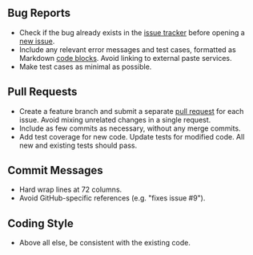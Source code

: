 Bug Reports
-----------

* Check if the bug already exists in the [issue tracker] before opening a
  [new issue].
* Include any relevant error messages and test cases, formatted as
  Markdown [code blocks]. Avoid linking to external paste services.
* Make test cases as minimal as possible.

Pull Requests
-------------

* Create a feature branch and submit a separate [pull request] for each
  issue. Avoid mixing unrelated changes in a single request.
* Include as few commits as necessary, without any merge commits.
* Add test coverage for new code. Update tests for modified code. All new
  and existing tests should pass.

Commit Messages
---------------

* Hard wrap lines at 72 columns.
* Avoid GitHub-specific references (e.g. "fixes issue #9").

Coding Style
------------

* Above all else, be consistent with the existing code.


[issue tracker]: https://github.com/craigbarnes/lua-gumbo/issues
[new issue]: https://github.com/craigbarnes/lua-gumbo/issues/new
[code blocks]: https://help.github.com/articles/github-flavored-markdown/#fenced-code-blocks
[pull request]: https://github.com/craigbarnes/lua-gumbo/pulls
